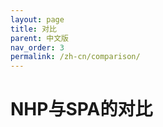 ```yaml
---
layout: page
title: 对比
parent: 中文版
nav_order: 3
permalink: /zh-cn/comparison/
---
```


# NHP与SPA的对比

